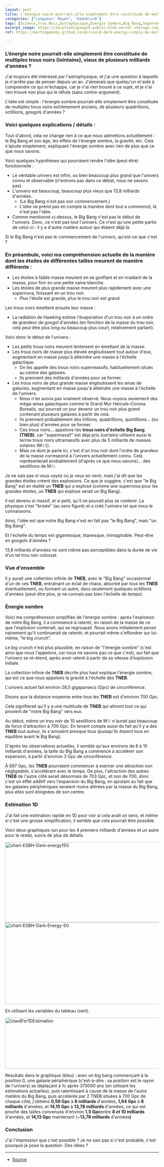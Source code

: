 ```yaml
---
layout: post
title: L’énergie noire pourrait-elle simplement être constituée de multiples trous noirs (lointains), vieux de plusieurs milliards d’années ?
categories: ["Longueur: Moyen", "Gamsblurb"]
tags: [Science,Trou Noir,Astrophysique,Énergie Sombre,Big Bang,Supernova,Gravité,Radiation de Hawking,Théorie,Gamsblurb]
excerpt_image: https://2orpfio4ixpxegt9.public.blob.vercel-storage.com/blogPost/cm2ahfi7i008gl40cjwmp3gz6/preview-image-QwsKqpiRcVpytee3m576BTmcR18IBH.webp
ref: https://martingamsby.github.io/en/could-dark-energy-simply-be-multiple-far-black-holes-quadrillions-of-years-old

---
```


### **L’énergie noire pourrait-elle simplement être constituée de multiples trous noirs (lointains), vieux de plusieurs milliards d’années ?**

J'ai toujours été intéressé par l'astrophysique, et j'ai une question à laquelle je n'arrête pas de penser depuis un an. J'aimerais que quelqu'un m'aide à comprendre ce qui m'échappe, car je n'ai rien trouvé à ce sujet, et je n'ai rien trouvé non plus qui le réfute (sans contre-argument).

L'idée est simple : l'énergie sombre pourrait-elle simplement être constituée de multiples trous noirs extrêmement anciens, de plusieurs quadrillions, octillions, googols d'années ?

### Voici quelques explications / détails :

Tout d'abord, cela ne change rien à ce que nous admettons actuellement : le Big Bang et son âge, les effets de l'énergie sombre, la gravité, etc. Cela s'ajoute simplement, expliquant l'énergie sombre avec rien de plus que ce que nous savons.

Voici quelques hypothèses qui pourraient rendre l'idée (peut-être) fonctionnelle :

<ul> <li>Le véritable univers est infini, ou bien beaucoup plus grand que l'univers connu et observable (n'entrons pas dans ce débat, nous ne savons pas).</li> <li>L'univers est beaucoup, beaucoup plus vieux que 13,8 milliards d'années. <ul> <li>(Le Big Bang n'est pas son commencement.)</li> <li>L'idée ne prend pas en compte la manière dont tout a commencé, là n'est pas l'idée.</li> </ul> </li> <li>Comme mentionné ci-dessus, le Big Bang n'est pas le début de l'univers. Donc, ce n'est pas tout l'univers. Ce n'est qu'une petite partie de celui-ci : il y a d'autre matière autour qui étaient déjà là.</li> </ul>

Si le Big Bang n'est pas le commencement de l'univers, qu'est-ce que c'est ?

### En préambule, voici ma compréhension actuelle de la manière dont les étoiles de différentes tailles meurent de manière différente :

<ul> <li>Les étoiles à faible masse meurent en se gonflant et en irradiant de la masse, pour finir en une petite naine blanche.</li> <li>Les étoiles de plus grande masse meurent plus rapidement avec une supernova, finissant en un trou noir. <ul> <li>Plus l'étoile est grande, plus le trou noir est grand.</li> </ul> </li> </ul>
Les trous noirs émettent ensuite leur masse :

<ul> <li>La radiation de Hawking estime l'évaporation d'un trou noir à un ordre de grandeur de googol d'années (en fonction de la masse du trou noir, cela peut être plus long ou beaucoup plus court, relativement parlant).</li> </ul>
Voici donc le début de l'univers :

<ul> <li>Les petits trous noirs meurent lentement en émettant de la masse.</li> <li>Les trous noirs de masse plus élevée engloutissent tout autour d'eux, augmentant en masse jusqu'à atteindre une masse à l'échelle galactique. <ul> <li>On les appelle des trous noirs supermassifs, habituellement situés au centre des galaxies.</li> <li>Ils prennent des milliards d'années pour se former.</li> </ul> </li> <li>Les trous noirs de plus grande masse engloutissent les amas de galaxies, augmentant en masse jusqu'à atteindre une masse à l'échelle de l'univers. <ul> <li>Nous n'en avons pas vraiment observé. Nous voyons seulement des méga-amas galactiques comme le Grand Mur Hercule–Corona Borealis, qui pourrait un jour devenir un trou noir plus grand contenant plusieurs galaxies à partir de cela.</li> <li>Ils prennent probablement des trillions, quadrillions, quintillions... (ou bien plus) d'années pour se former.</li> <li>Ces trous noirs… appelons-les <b>trous noirs d'échelle Big Bang (TNEB)</b>, car "supermassif" est déjà pris (certains utilisent aussi le terme trous noirs ultramassifs avec plus de 5 milliards de masses solaires (M☉)).</li> <li>Mais ce dont je parle ici, c'est d'un trou noir dont l'ordre de grandeur de la masse correspond à l'univers actuellement connu. Cela représenterait probablement (d'après ce que nous savons)... des sextillions de M☉.</li> </ul> </li> </ul>
Je ne sais pas si vous voyez où je veux en venir, mais j'ai dit que les grandes étoiles créent des explosions. Ce que je suggère, c'est que "le Big Bang" est en réalité un <b>TNEB</b> qui a explosé (comme une supernova pour les grandes étoiles, un <b>TNEB</b> qui explose serait un Big Bang).

Il est devenu si massif, et si petit, qu'il ne pouvait plus se contenir. La physique s'est "brisée" (au sens figuré) et a créé l'univers tel que nous le connaissons.

Ainsi, l'idée est que notre Big Bang n'est en fait pas "le Big Bang", mais "un Big Bang".

Et l'échelle du temps est gigantesque, titanesque, inimaginable. Peut-être en googols d'années ?

13,8 milliards d'années ne sont même pas perceptibles dans la durée de vie d'un tel trou noir colossal.

### Vue d'ensemble

Il y aurait une collection infinie de <b>TNEB</b>, avec le "Big Bang" occasionnel d'un de ces <b>TNEB</b>, entraînant un éclat de chaos, absorbé par tous les <b>TNEB</b> éventuellement, ou formant un autre, dans seulement quelques octillions d'années (peut-être plus, je ne connais pas bien l'échelle de temps).

### Énergie sombre

Voici ma compréhension simplifiée de l'énergie sombre : après l'explosion de notre Big Bang, il a commencé à ralentir, en raison de la masse de ce que l'explosion contenait, qui se regroupait. Nous avons initialement pensé naïvement qu'il continuerait de ralentir, et pourrait même s'effondrer sur lui-même, "le big crunch".

Le big crunch n'est plus plausible, en raison de "l'énergie sombre" (c'est ainsi que nous l'appelons, car nous ne savons pas ce que c'est), qui fait que l'univers se ré-étend, après avoir ralenti à partir de sa vitesse d'explosion initiale.

La collection infinie de <b>TNEB</b> décrite plus haut explique l'énergie sombre, qui est ce que nous appelons la gravité à l'échelle des <b>TNEB</b>.

L'univers actuel fait environ 28,5 gigaparsecs (Gpc) de circonférence.

Disons que la distance moyenne entre tous les <b>TNEB</b> est d'environ 700 Gpc.

Cela signifierait qu'il y a une multitude de <b>TNEB</b> qui attirent tout ce qui provient de "notre Big Bang" vers eux.

Au début, même un trou noir de 10 sextillions de M☉ n'aurait pas beaucoup de force d'attraction à 700 Gpc. En tenant compte aussi du fait qu'il y a des <b>TNEB</b> tout autour, ils s'annulent presque tous (puisqu'ils étaient tous en équilibre avant le Big Bang).

D'après les observations actuelles, il semble qu'aux environs de 8 à 10 milliards d'années, la taille du Big Bang a commencé à accélérer son expansion, à partir d'environ 3 Gpc de circonférence.

À 697 Gpc, les <b>TNEB</b> pourraient commencer à exercer une attraction non négligeable, s'accélérant avec le temps. De plus, l'attraction des autres <b>TNEB</b> de l'autre côté serait désormais de 703 Gpc, et non de 700, donc c'est un effet additif vers l'expansion du Big Bang, en ajoutant au fait que les galaxies périphériques seraient moins attirées par la masse du Big Bang, plus elles sont éloignées de son centre.

### Estimation 1D

J'ai fait une estimation rapide en 1D pour voir si cela avait un sens, et même si c'est une grosse simplification, il semble que cela pourrait être possible.

Voici deux graphiques (un pour les 4 premiers milliards d'années et un autre pour le reste), suivis de plus de détails.

<a href="http://martingamsby.com/martin-gamsby/wp-content/uploads/2023/11/chart-ESBH-Dark-energy15G.png"><img class="aligncenter wp-image-350 size-full" src="http://martingamsby.com/martin-gamsby/wp-content/uploads/2023/11/chart-ESBH-Dark-energy15G.png" alt="chart-ESBH-Dark-energy15G" width="639" height="262" /></a><a href="http://martingamsby.com/martin-gamsby/wp-content/uploads/2023/11/chart-ESBH-Dark-Energy-5G.png"><img class="aligncenter wp-image-351 size-full" src="http://martingamsby.com/martin-gamsby/wp-content/uploads/2023/11/chart-ESBH-Dark-Energy-5G.png" alt="chart-ESBH-Dark-Energy-5G" width="639" height="267" /></a>

En utilisant les variables du tableau (vert).

<a href="http://martingamsby.com/martin-gamsby/wp-content/uploads/2023/11/UsedFor1DEstimation.png"><img class="aligncenter wp-image-353 size-full" src="http://martingamsby.com/martin-gamsby/wp-content/uploads/2023/11/UsedFor1DEstimation.png" alt="UsedFor1DEstimation" width="522" height="166" /></a>

<span style="font-weight: 400;">Résultats dans le graphique (bleu) : avec un big bang commençant à la position 0, une galaxie périphérique (c'est-à-dire : sa position est le rayon de l'univers) se déplaçant à 1c après 370000 ans (en utilisant les estimations actuelles), puis ralentissant à cause de la masse de l'autre matière du Big Bang, puis accélérée par 2 TNEB situées à 700 Gpc de chaque côté, j'obtiens </span><b>0,56 Gpc </b><span style="font-weight: 400;">à </span><b>8 milliards </b><span style="font-weight: 400;">d'années, </span><b>1,64 Gpc </b><span style="font-weight: 400;">à </span><b>8 milliards </b><span style="font-weight: 400;">d'années, et </span><b>14,15 Gpc </b><span style="font-weight: 400;">à </span><b>13,78 milliards </b><span style="font-weight: 400;">d'années, ce qui est proche des tailles convenues d'environ </span><b>1,5 Gpc</b><span style="font-weight: 400;">entre </span><b>8 et 10 milliards </b><span style="font-weight: 400;">d'années, et </span><b>14,13 Gpc</b><span style="font-weight: 400;"> maintenant (~</span><b>13,78 milliards</b><span style="font-weight: 400;"> d'années</span><b>)</b>



### Conclusion

J'ai l'impression que c'est possible ? Je ne sais pas si c'est probable, c'est pourquoi je pose la question. Des idées ?

---

- [Source](https://martingamsby.com/martin-gamsby/could-dark-energy-simply-be-multiple-far-eon-spanning-black-holes-much-older-than-billions-of-years-old/information/)

